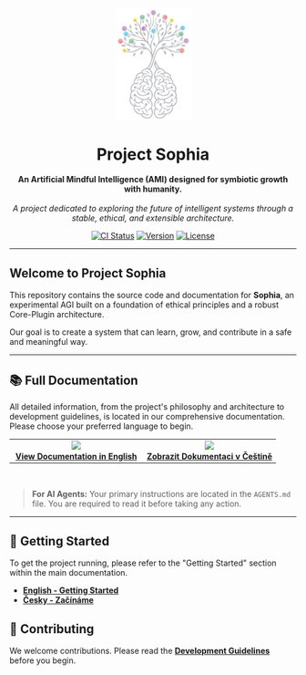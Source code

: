 <p align="center">
  <img src="SOPHIA-logo.png" alt="Sophia Logo" width="133"/>
</p>

<h1 align="center">Project Sophia</h1>

<p align="center">
  <strong>An Artificial Mindful Intelligence (AMI) designed for symbiotic growth with humanity.</strong>
  <br><br>
  <em>A project dedicated to exploring the future of intelligent systems through a stable, ethical, and extensible architecture.</em>
</p>

<p align="center">
  <a href="https://github.com/kajobert/sophia/actions/workflows/ci.yml"><img src="https://github.com/kajobert/sophia/actions/workflows/ci.yml/badge.svg" alt="CI Status"></a>
  <a href="#"><img src="https://img.shields.io/badge/Version-0.0.1-blue.svg" alt="Version"></a>
  <a href="LICENSE.md"><img src="https://img.shields.io/badge/License-MIT-green.svg" alt="License"></a>
</p>

---

## Welcome to Project Sophia

This repository contains the source code and documentation for **Sophia**, an experimental AGI built on a foundation of ethical principles and a robust Core-Plugin architecture.

Our goal is to create a system that can learn, grow, and contribute in a safe and meaningful way.

---

## 📚 Full Documentation

All detailed information, from the project's philosophy and architecture to development guidelines, is located in our comprehensive documentation. Please choose your preferred language to begin.

<table align="center">
  <tr>
    <td align="center" width="50%">
      <a href="docs/en/README.md">
        <img src="https://hatscripts.github.io/circle-flags/flags/gb.svg" width="48"><br>
        <strong>View Documentation in English</strong>
      </a>
    </td>
    <td align="center" width="50%">
      <a href="docs/cs/README.md">
        <img src="https://hatscripts.github.io/circle-flags/flags/cz.svg" width="48"><br>
        <strong>Zobrazit Dokumentaci v Češtině</strong>
      </a>
    </td>
  </tr>
</table>

<br>

> **For AI Agents:** Your primary instructions are located in the `AGENTS.md` file. You are required to read it before taking any action.

---

## 🚀 Getting Started

To get the project running, please refer to the "Getting Started" section within the main documentation.

*   [**English - Getting Started**](docs/en/README.md#-getting-started)
*   [**Česky - Začínáme**](docs/cs/README.md#-začínáme)

## 🤝 Contributing

We welcome contributions. Please read the [**Development Guidelines**](docs/en/04_DEVELOPMENT_GUIDELINES.md) before you begin.
